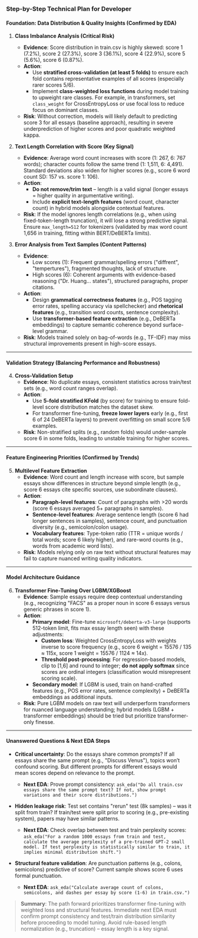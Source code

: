 ### Step-by-Step Technical Plan for Developer

#### **Foundation: Data Distribution & Quality Insights (Confirmed by EDA)**
1. **Class Imbalance Analysis (Critical Risk)**  
   - **Evidence**: Score distribution in train.csv is highly skewed: score 1 (7.2%), score 2 (27.3%), score 3 (36.1%), score 4 (22.9%), score 5 (5.6%), score 6 (0.87%).  
   - **Action**:  
     - Use **stratified cross-validation (at least 5 folds)** to ensure each fold contains representative examples of all scores (especially rarer scores 5/6).  
     - Implement **class-weighted loss functions** during model training to upweight rare classes. For example, in transformers, set `class_weight` for CrossEntropyLoss or use focal loss to reduce focus on dominant classes.  
   - **Risk**: Without correction, models will likely default to predicting score 3 for all essays (baseline approach), resulting in severe underprediction of higher scores and poor quadratic weighted kappa.  

2. **Text Length Correlation with Score (Key Signal)**  
   - **Evidence**: Average word count increases with score (1: 267, 6: 767 words); character counts follow the same trend (1: 1,511, 6: 4,491). Standard deviations also widen for higher scores (e.g., score 6 word count SD: 157 vs. score 1: 106).  
   - **Action**:  
     - **Do not remove/trim text** – length is a valid signal (longer essays = higher quality in argumentative writing).  
     - Include **explicit text-length features** (word count, character count) in hybrid models alongside contextual features.  
   - **Risk**: If the model ignores length correlations (e.g., when using fixed-token-length truncation), it will lose a strong predictive signal. Ensure `max_length=512` for tokenizers (validated by max word count 1,656 in training, fitting within BERT/DeBERTa limits).

3. **Error Analysis from Text Samples (Content Patterns)**  
   - **Evidence**:  
     - Low scores (1): Frequent grammar/spelling errors ("diffrent", "tempertures"), fragmented thoughts, lack of structure.  
     - High scores (6): Coherent arguments with evidence-based reasoning ("Dr. Huang... states"), structured paragraphs, proper citations.  
   - **Action**:  
     - Design **grammatical correctness features** (e.g., POS tagging error rates, spelling accuracy via spellchecker) and **rhetorical features** (e.g., transition word counts, sentence complexity).  
     - Use **transformer-based feature extraction** (e.g., DeBERTa embeddings) to capture semantic coherence beyond surface-level grammar.  
   - **Risk**: Models trained solely on bag-of-words (e.g., TF-IDF) may miss structural improvements present in high-score essays.

---

#### **Validation Strategy (Balancing Performance and Robustness)**  
4. **Cross-Validation Setup**  
   - **Evidence**: No duplicate essays, consistent statistics across train/test sets (e.g., word count ranges overlap).  
   - **Action**:  
     - Use **5-fold stratified KFold** (by score) for training to ensure fold-level score distribution matches the dataset skew.  
     - For transformer fine-tuning, **freeze lower layers** early (e.g., first 6 of 24 DeBERTa layers) to prevent overfitting on small score 5/6 examples.  
   - **Risk**: Non-stratified splits (e.g., random folds) would under-sample score 6 in some folds, leading to unstable training for higher scores.

---

#### **Feature Engineering Priorities (Confirmed by Trends)**  
5. **Multilevel Feature Extraction**  
   - **Evidence**: Word count and length increase with score, but sample essays show differences in structure beyond simple length (e.g., score 6 essays cite specific sources, use subordinate clauses).  
   - **Action**:  
     - **Paragraph-level features**: Count of paragraphs with >20 words (score 6 essays averaged 5+ paragraphs in samples).  
     - **Sentence-level features**: Average sentence length (score 6 had longer sentences in samples), sentence count, and punctuation diversity (e.g., semicolon/colon usage).  
     - **Vocabulary features**: Type-token ratio (TTR = unique words / total words; score 6 likely higher), and rare-word counts (e.g., words from academic word lists).  
   - **Risk**: Models relying only on raw text without structural features may fail to capture nuanced writing quality indicators.

---

#### **Model Architecture Guidance**  
6. **Transformer Fine-Tuning Over LGBM/XGBoost**  
   - **Evidence**: Sample essays require deep contextual understanding (e.g., recognizing "FACS" as a proper noun in score 6 essays versus generic phrases in score 1).  
   - **Action**:  
     - **Primary model**: Fine-tune `microsoft/deberta-v3-large` (supports 512-token limit, fits max essay length seen) with these adjustments:  
       - **Custom loss**: Weighted CrossEntropyLoss with weights inverse to score frequency (e.g., score 6 weight = 15576 / 135 ≈ 115x, score 1 weight = 15576 / 1124 ≈ 14x).  
       - **Threshold post-processing**: For regression-based models, clip to [1,6] and round to integer; **do not apply softmax** since scores are ordinal integers (classification would misrepresent scoring scale).  
     - **Secondary model**: If LGBM is used, train on hand-crafted features (e.g., POS error rates, sentence complexity) + DeBERTa embeddings as additional inputs.  
   - **Risk**: Pure LGBM models on raw text will underperform transformers for nuanced language understanding; hybrid models (LGBM + transformer embeddings) should be tried but prioritize transformer-only finesse.

---

#### **Unanswered Questions & Next EDA Steps**  
- **Critical uncertainty**: Do the essays share common prompts? If all essays share the same prompt (e.g., "Discuss Venus"), topics won’t confound scoring. But different prompts for different essays would mean scores depend on relevance to the prompt.  
  - **Next EDA**: Prove prompt consistency: `ask_eda("Do all train.csv essays share the same prompt text? If not, show prompt variations and their score distributions.")`  

- **Hidden leakage risk**: Test set contains "rerun" test (8k samples) – was it split from train? If train/test were split prior to scoring (e.g., pre-existing system), papers may have similar patterns.  
  - **Next EDA**: Check overlap between test and train perplexity scores: `ask_eda("For a random 1000 essays from train and test, calculate the average perplexity of a pre-trained GPT-2 small model. If test perplexity is statistically similar to train, it implies minimal distribution shift.")`  

- **Structural feature validation**: Are punctuation patterns (e.g., colons, semicolons) predictive of score? Current sample shows score 6 uses formal punctuation.  
  - **Next EDA**: `ask_eda("Calculate average count of colons, semicolons, and dashes per essay by score (1-6) in train.csv.")`  

> **Summary**: The path forward prioritizes transformer fine-tuning with weighted loss and structural features. Immediate next EDA must confirm prompt consistency and test/train distribution similarity before proceeding to model tuning. Avoid rule-based length normalization (e.g., truncation) – essay length is a key signal.